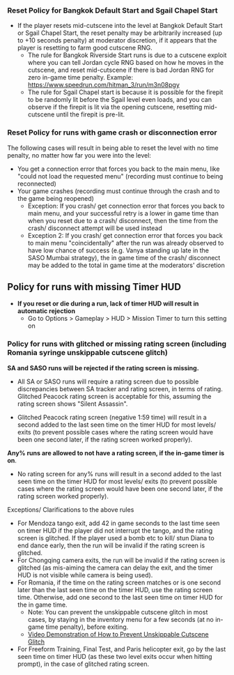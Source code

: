 ### Reset Policy for Bangkok Default Start and Sgail Chapel Start
  * If the player resets mid-cutscene into the level at Bangkok Default Start or Sgail Chapel Start, the reset penalty may be arbitrarily increased (up to +10 seconds penalty) at moderator discretion, if it appears that the player is resetting to farm good cutscene RNG.
    * The rule for Bangkok Riverside Start runs is due to a cutscene exploit where you can tell Jordan cycle RNG based on how he moves in the cutscene, and reset mid-cutscene if there is bad Jordan RNG for zero in-game time penalty.
Example: https://www.speedrun.com/hitman_3/run/m3n08pgy
    * The rule for Sgail Chapel start is because it is possible for the firepit to be randomly lit before the Sgail level even loads, and you can observe if the firepit is lit via the opening cutscene, resetting mid-cutscene until the firepit is pre-lit.

### Reset Policy for runs with game crash or disconnection error
The following cases will result in being able to reset the level with no time penalty, no matter how far you were into the level:
* You get a connection error that forces you back to the main menu, like "could not load the requested menu" (recording must continue to being reconnected)
* Your game crashes (recording must continue through the crash and to the game being reopened)
  * Exception: If you crash/ get connection error that forces you back to main menu, and your successful retry is a lower in game time than when you reset due to a crash/ disconnect, then the time from the crash/ disconnect attempt will be used instead
  * Exception 2: If you crash/ get connection error that forces you back to main menu "coincidentally" after the run was already observed to have low chance of success (e.g. Vanya standing up late in the SASO Mumbai strategy), the in game time of the crash/ disconnect may be added to the total in game time at the moderators' discretion

## Policy for runs with missing Timer HUD
* **If you reset or die during a run, lack of timer HUD will result in automatic rejection**
    * Go to Options > Gameplay > HUD > Mission Timer to turn this setting on

### Policy for runs with glitched or missing rating screen (including Romania syringe unskippable cutscene glitch)
**SA and SASO runs will be rejected if the rating screen is missing.**
* All SA or SASO runs will require a rating screen due to possible discrepancies between SA tracker and rating screen, in terms of rating. Glitched Peacock rating screen is acceptable for this, assuming the rating screen shows "Silent Assassin".

* Glitched Peacock rating screen (negative 1:59 time) will result in a second added to the last seen time on the timer HUD for most levels/ exits (to prevent possible cases where the rating screen would have been one second later, if the rating screen worked properly).

**Any% runs are allowed to not have a rating screen, if the in-game timer is on**. 
* No rating screen for any% runs will result in a second added to the last seen time on the timer HUD for most levels/ exits (to prevent possible cases where the rating screen would have been one second later, if the rating screen worked properly).

Exceptions/ Clarifications to the above rules
- For Mendoza tango exit, add 42 in game seconds to the last time seen on timer HUD if the player did not interrupt the tango, and the rating screen is glitched. If the player used a bomb etc to kill/ stun Diana to end dance early, then the run will be invalid if the rating screen is glitched.
- For Chongqing camera exits, the run will be invalid if the rating screen is glitched (as mis-aiming the camera can delay the exit, and the timer HUD is not visible while camera is being used).
- For Romania, if the time on the rating screen matches or is one second later than the last seen time on the timer HUD, use the rating screen time. Otherwise, add one second to the last seen time on timer HUD for the in game time.
  * Note: You can prevent the unskippable cutscene glitch in most cases, by staying in the inventory menu for a few seconds (at no in-game time penalty), before exiting. 
  * [Video Demonstration of How to Prevent Unskippable Cutscene Glitch](https://youtu.be/qk6z9Pg_Lxg?t=183)
- For Freeform Training, Final Test, and Paris helicopter exit, go by the last seen time on timer HUD (as these two level exits occur when hitting prompt), in the case of glitched rating screen.
